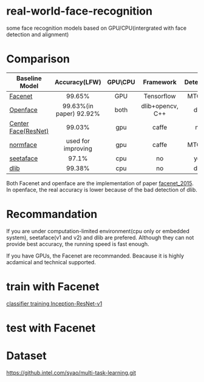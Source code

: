 # real-world-face-recognition
some face recognition models based on GPU/CPU(intergrated with face detection and alignment)

# Comparison
| Baseline Model      | Accuracy(LFW) | GPU\CPU |Framework|Detection|alignment|
| ------------------- |:-----------------:|:-----------:|:-----------------:|:-----------------:|:-----------------:|
| [Facenet](https://github.com/davidsandberg/facenet)| 99.65%| GPU| Tensorflow|MTCNN|MTCNN
| [Openface](https://github.com/cmusatyalab/openface)   | 99.63%(in paper) 92.92%  |both  |dlib+opencv, C++|dlib|dlib|
| [Center Face(ResNet)](https://github.com/ydwen/caffe-face) | 99.03%            | gpu         |caffe|no|no|
|[normface](https://github.com/happynear/NormFace)|used for improving| gpu|caffe|MTCNN|MTCNN|
|[seetaface](https://github.com/seetaface/SeetaFaceEngine)|97.1%|cpu|no|yes|yes|
|[dlib](https://github.com/davisking/dlib-models)|99.38%|cpu|no|dlib|dlib|

Both Facenet and openface are the implementation of paper [facenet_2015](https://arxiv.org/pdf/1503.03832.pdf). In openface, the real accuracy is lower because of the bad detection of dlib.


# Recommandation

If you are under computation-limited environment(cpu only or embedded system), seetaface(v1 and v2) and dlib are prefered. Although they can not provide best accuracy, the running speed is fast enough.

If you have GPUs, the Facenet are recommanded. Beacause it is highly acdamical and technical supported.
 
 # train with Facenet
 [classifier training Inception-ResNet-v1](https://github.com/davidsandberg/facenet/wiki/Classifier-training-of-inception-resnet-v1) 
 
 # test with Facenet
 

 
 # Dataset
 
https://github.intel.com/syao/multi-task-learning.git
